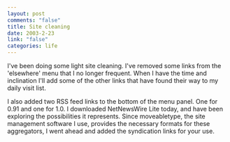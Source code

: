 ```yaml
--- 
layout: post
comments: "false"
title: Site cleaning
date: 2003-2-23
link: "false"
categories: life
---
```

I've been doing some light site cleaning. I've removed some links from the 'elsewhere' menu that I no longer frequent. When I have the time and inclination I'll add some of the other links that have found their way to my daily visit list.

I also added two RSS feed links to the bottom of the menu panel. One for 0.91 and one for 1.0. I downloaded NetNewsWire Lite today, and have been exploring the possibilities it represents. Since moveabletype, the site management software I use, provides the necessary formats for these aggregators, I went ahead and added the syndication links for your use.
